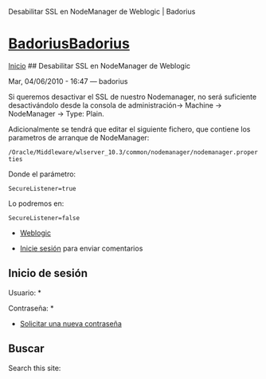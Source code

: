 





Desabilitar SSL en NodeManager de Weblogic | Badorius


















# [BadoriusBadorius](/ "Badorius")

 
 

[Inicio](/) ## Desabilitar SSL en NodeManager de Weblogic

 

Mar, 04/06/2010 - 16:47 — badorius

Si queremos desactivar el SSL de nuestro Nodemanager, no será suficiente desactivándolo desde la consola de administración-> Machine -> NodeManager -> Type: Plain.


Adicionalmente se tendrá que editar el siguiente fichero, que contiene los parametros de arranque de NodeManager:


 `/Oracle/Middleware/wlserver_10.3/common/nodemanager/nodemanager.properties`


Donde el parámetro:


 `SecureListener=true`


Lo podremos en:


 `SecureListener=false`





* [Weblogic](/?q=taxonomy/term/10)


* [Inicie sesión](/?q=user/login&destination=comment%2Freply%2F20%23comment-form) para enviar comentarios





 


## Inicio de sesión




Usuario: *



Contraseña: *



* [Solicitar una nueva contraseña](/?q=user/password "Solicita una contraseña nueva por correo electrónico.")






## Buscar





Search this site: 










 




